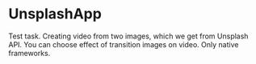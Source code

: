 # UnsplashApp
Test task. Creating video from two images, which we get from Unsplash API. You can choose effect of transition images on video. Only native frameworks. 
